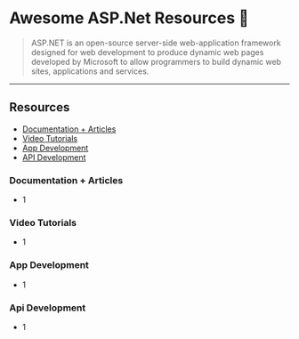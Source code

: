 # Awesome ASP.Net Resources 🎉

> ASP.NET is an open-source server-side web-application framework designed for web development to produce dynamic web pages developed by Microsoft to allow programmers to build dynamic web sites, applications and services.
____

## Resources
- [Documentation + Articles](#docs-article)
- [Video Tutorials](#vid-tutorial)
- [App Development](#app-dev)
- [API Development](#api-dev)

### <a name="docs-article"></a> Documentation + Articles
- 1

### <a name="vid-tutorial"></a> Video Tutorials
- 1

### <a name="app-dev"></a> App Development
- 1

### <a name="api-dev"></a> Api Development
- 1